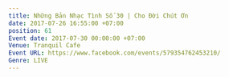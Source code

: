 ```yaml
---
title: Những Bản Nhạc Tình Số 30 | Cho Đời Chút Ơn
date: 2017-07-26 16:55:00 +07:00
position: 61
Event date: 2017-07-30 00:00:00 +07:00
Venue: Tranquil Cafe
Event URL: https://www.facebook.com/events/579354762453210/
Genre: LIVE
---
```


